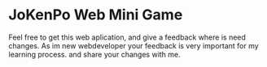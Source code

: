 # JoKenPo Web Mini Game

Feel free to get this web aplication, and give a feedback where is need changes.
As im new webdeveloper your feedback is very important for my learning process.
and share your changes with me.
